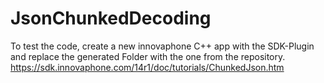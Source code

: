 # JsonChunkedDecoding
To test the code, create a new innovaphone C++ app with the SDK-Plugin and replace the generated Folder with the one from the repository.
https://sdk.innovaphone.com/14r1/doc/tutorials/ChunkedJson.htm
